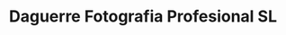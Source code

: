 ---
title: "Daguerre Fotografia Profesional SL"
url: /sevilla/daguerre-fotografia-profesional-sl/
shop: foto
---